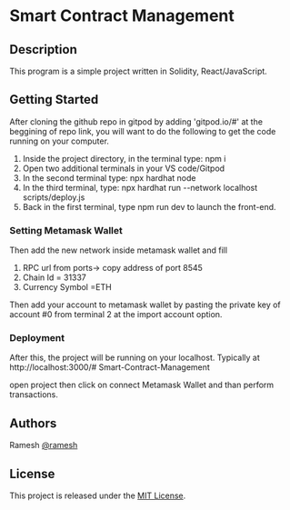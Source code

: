 # Smart Contract Management

## Description

This program is a simple project written in Solidity, React/JavaScript.

## Getting Started
After cloning the github repo in gitpod by adding 'gitpod.io/#' at the beggining of repo link, you will want to do the following to get the code running on your computer.

1. Inside the project directory, in the terminal type: npm i
2. Open two additional terminals in your VS code/Gitpod
3. In the second terminal type: npx hardhat node
4. In the third terminal, type: npx hardhat run --network localhost scripts/deploy.js
5. Back in the first terminal, type npm run dev to launch the front-end.

### Setting Metamask Wallet
Then add the new network inside metamask wallet and fill
   1. RPC url from ports-> copy address of port 8545
   2. Chain Id = 31337
   3. Currency Symbol =ETH

Then add your account to metamask wallet by pasting the private key of account #0 from terminal 2 at the import account option.

### Deployment 
After this, the project will be running on your localhost. 
Typically at http://localhost:3000/# Smart-Contract-Management

open project then click on connect Metamask Wallet and than perform transactions.

## Authors

Ramesh 
[@ramesh](https://www.linkedin.com/in/ramesheorann/)


## License

This project is released under the [MIT License](LICENSE).
